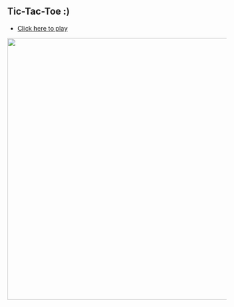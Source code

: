 ## Tic-Tac-Toe :)
* [Click here to play](https://ashik-elahi.github.io/tic-tac-toe/)

<img src="https://user-images.githubusercontent.com/74064639/142774014-64b5a2f4-37bf-4612-b82b-5826c8ca85d4.png" width="900" height="600"/>
